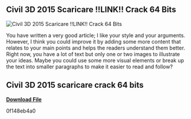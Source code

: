 ## Civil 3D 2015 Scaricare !!LINK!! Crack 64 Bits

 
![Civil 3D 2015 Scaricare !!LINK!! Crack 64 Bits](https://encrypted-tbn0.gstatic.com/images?q=tbn:ANd9GcTqACPZP51YNI0NGH8LGDQ2KhaSnjjq6dbdgOYSVUpSqj9lQFsOnnhlZMI)

 
You have written a very good article; I like your style and your arguments. However, I think you could improve it by adding some more content that relates to your main points and helps the readers understand them better. Right now, you have a lot of text but only one or two images to illustrate your ideas. Maybe you could use some more visual elements or break up the text into smaller paragraphs to make it easier to read and follow?
 
## Civil 3D 2015 scaricare crack 64 bits


[**Download File**](https://www.google.com/url?q=https%3A%2F%2Ffancli.com%2F2tKN1Y&sa=D&sntz=1&usg=AOvVaw1_RXsw825jB_XKXZDy4A0q)

 0f148eb4a0
